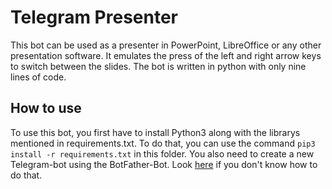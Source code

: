 # Telegram Presenter
This bot can be used as a presenter in PowerPoint, LibreOffice or any other presentation software. It emulates the press of the left and right arrow keys to switch between the slides.
The bot is written in python with only nine lines of code.

## How to use
To use this bot, you first have to install Python3 along with the librarys mentioned in requirements.txt.
To do that, you can use the command `pip3 install -r requirements.txt` in this folder.
You also need to create a new Telegram-bot using the BotFather-Bot. Look [here](https://core.telegram.org/bots#6-botfather) if you don't know how to do that.
